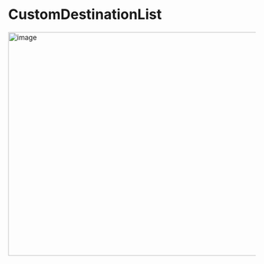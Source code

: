 # CustomDestinationList
<img width="1214" height="454" alt="image" src="https://github.com/user-attachments/assets/9b464f8c-41d1-4034-a610-ce57aea44604" />
